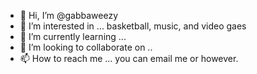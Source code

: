 - 👋 Hi, I’m @gabbaweezy
- 👀 I’m interested in ... basketball, music, and video gaes
- 🌱 I’m currently learning ... 
- 💞️ I’m looking to collaborate on ..
- 📫 How to reach me ... you can email me or however. 

<!---
gabbaweezy/gabbaweezy is a ✨ special ✨ repository because its `README.md` (this file) appears on your GitHub profile.
You can click the Preview link to take a look at your changes.
--->
